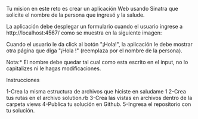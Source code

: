 Tu mision en este reto es crear un aplicación Web usando Sinatra que solicite el nombre de la persona que ingresó y la salude.

La aplicación debe desplegar un formulario cuando el usuario ingrese a http://localhost:4567/ como se muestra en la siguiente imagen:

Cuando el usuario le da click al botón "¡Hola!", la aplicación le debe mostrar otra página que diga "¡Hola !" (reemplaza por el nombre de la persona).

Nota:* El nombre debe quedar tal cual como esta escrito en el input, no lo capitalizes ni le hagas modificaciones.

Instrucciones

1-Crea la misma estructura de archivos que hiciste en saludame 1
2-Crea tus rutas en el archivo solution.rb
3-Crea las vistas en archivos dentro de la carpeta views
4-Publica tu solución en Github.
5-Ingresa el repositorio con tu solución.
